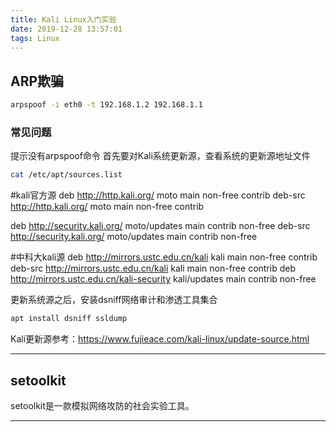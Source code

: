 ```yaml
---
title: Kali Linux入门实验
date: 2019-12-28 13:57:01
tags: Linux
---
```


## ARP欺骗
```bash
arpspoof -i eth0 -t 192.168.1.2 192.168.1.1
```
### 常见问题
提示没有arpspoof命令
首先要对Kali系统更新源，查看系统的更新源地址文件
```bash
cat /etc/apt/sources.list
```

#kali官方源
deb http://http.kali.org/ moto main non-free contrib 
deb-src http://http.kali.org/ moto main non-free contrib
<!--more-->
deb http://security.kali.org/ moto/updates main contrib non-free 
deb-src http://security.kali.org/ moto/updates main contrib non-free

#中科大kali源 
deb http://mirrors.ustc.edu.cn/kali kali main non-free contrib 
deb-src http://mirrors.ustc.edu.cn/kali kali main non-free contrib 
deb http://mirrors.ustc.edu.cn/kali-security kali/updates main contrib non-free

更新系统源之后，安装dsniff网络审计和渗透工具集合
```bash
apt install dsniff ssldump
```
Kali更新源参考：<https://www.fujieace.com/kali-linux/update-source.html>

---

## setoolkit
setoolkit是一款模拟网络攻防的社会实验工具。

---